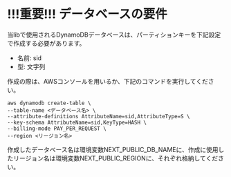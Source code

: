 # !!!重要!!! データベースの要件

当libで使用されるDynamoDBデータベースは、パーティションキーを下記設定で作成する必要があります。
- 名前: sid
- 型: 文字列


作成の際は、AWSコンソールを用いるか、下記のコマンドを実行してください。
```
aws dynamodb create-table \
--table-name <データベース名> \
--attribute-definitions AttributeName=sid,AttributeType=S \
--key-schema AttributeName=sid,KeyType=HASH \
--billing-mode PAY_PER_REQUEST \
--region <リージョン名>
```
作成したデータベース名は環境変数NEXT_PUBLIC_DB_NAMEに、作成に使用したリージョン名は環境変数NEXT_PUBLIC_REGIONに、それぞれ格納してください。